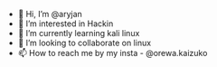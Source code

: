 - 👋 Hi, I’m @aryjan
- 👀 I’m interested in Hackin
- 🌱 I’m currently learning kali linux
- 💞️ I’m looking to collaborate on linux 
- 📫 How to reach me by my insta - @orewa.kaizuko

<!---
aryjan/aryjan is a ✨ special ✨ repository because its `README.md` (this file) appears on your GitHub profile.
You can click the Preview link to take a look at your changes.
--->
